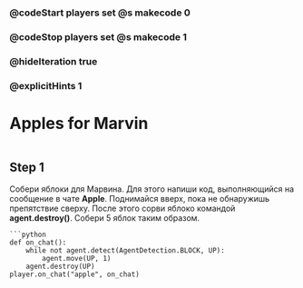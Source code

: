 ### @codeStart players set @s makecode 0
### @codeStop players set @s makecode 1

### @hideIteration true 
### @explicitHints 1


# Apples for Marvin

```python
```

## Step 1
Собери яблоки для Марвина.
Для этого напиши код, выполняющийся на сообщение в чате **Apple**. Поднимайся вверх, пока не обнаружишь препятствие сверху. После этого сорви яблоко командой **agent.destroy()**. Собери 5 яблок таким образом.


```ghost
```python
def on_chat():
    while not agent.detect(AgentDetection.BLOCK, UP):
        agent.move(UP, 1)
    agent.destroy(UP)
player.on_chat("apple", on_chat)
```

